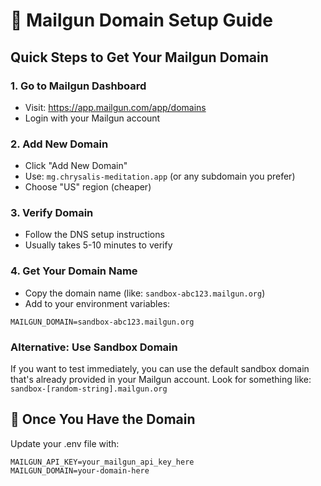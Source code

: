 # 📧 Mailgun Domain Setup Guide

## Quick Steps to Get Your Mailgun Domain

### 1. Go to Mailgun Dashboard
- Visit: https://app.mailgun.com/app/domains
- Login with your Mailgun account

### 2. Add New Domain
- Click "Add New Domain"
- Use: `mg.chrysalis-meditation.app` (or any subdomain you prefer)
- Choose "US" region (cheaper)

### 3. Verify Domain
- Follow the DNS setup instructions
- Usually takes 5-10 minutes to verify

### 4. Get Your Domain Name
- Copy the domain name (like: `sandbox-abc123.mailgun.org`)
- Add to your environment variables:

```env
MAILGUN_DOMAIN=sandbox-abc123.mailgun.org
```

### Alternative: Use Sandbox Domain
If you want to test immediately, you can use the default sandbox domain that's already provided in your Mailgun account. Look for something like:
`sandbox-[random-string].mailgun.org`

## 🚀 Once You Have the Domain
Update your .env file with:
```env
MAILGUN_API_KEY=your_mailgun_api_key_here
MAILGUN_DOMAIN=your-domain-here
```
